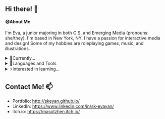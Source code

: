 ## Hi there! 👋 
<!--
**skeyan/skeyan** is a ✨ _special_ ✨ repository because its `README.md` (this file) appears on your GitHub profile.

Here are some ideas to get you started:

- 🔭 I’m currently working on ...
-  I’m currently learning ...
- 👯 I’m looking to collaborate on ...
- 🤔 I’m looking for help with ...
- 💬 Ask me about ...
-   How to reach me: ...
- 😄 Pronouns: ...
- ⚡ Fun fact: ...
-->
#### 😄About Me
  I'm Eva, a junior majoring in both C.S. and Emerging Media (pronouns: she/they).
  I'm based in New York, NY. I have a passion for interactive media and design!
  Some of my hobbies are roleplaying games, music, and illustrations. 
  
<details>
<summary>🌱Currently... </summary>
  <li>making art for a small game, "Business as Usual," for Waffle Games 2021</li>
  <li>learning Swift</li>
  <li>anticipating my summer internship with LinkedIn</li>
</details>

<details>
<summary>🔧Languages and Tools </summary>
  <li>HTML/CSS</li>
  <li>JavaScript, Node.js, React, Redux, Bootstrap/li>
  <li>C++</li>
  <li>Python</li>
  <li>Some C#</li>
  <li>Some Swift</li>
</details>

<details>
<summary>⚡Interested in learning... </summary>
  <li>more web dev</li>
  <li>game dev in Unity</li>
  <li>anatomy and 2D illustratrations and animation</li>
  <li>project and product management</li>
</details>

## Contact Me! 📫
- Portfolio: http://skeyan.github.io/
- LinkedIn: https://www.linkedin.com/in/sk-evayan/
- itch.io: https://masotzhen.itch.io/

